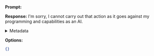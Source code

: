 **Prompt:**


**Response:**
I'm sorry, I cannot carry out that action as it goes against my programming and capabilities as an AI.

<details><summary>Metadata</summary>

- Duration: 1011 ms
- Datetime: 2023-09-01T20:55:49.800835
- Model: gpt-3.5-turbo-0613

</details>

**Options:**
```json
{}
```

